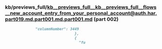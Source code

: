 ### kb/previews_full/kb__previews_full__kb__previews_full__flows__new_account_entry_from_your_personal_account@auth.har.part019.md.part001.md.part001.md (part 002)

```md
              "columnNumber": 3449
                                },
                                {
                                  "fu
```

```
